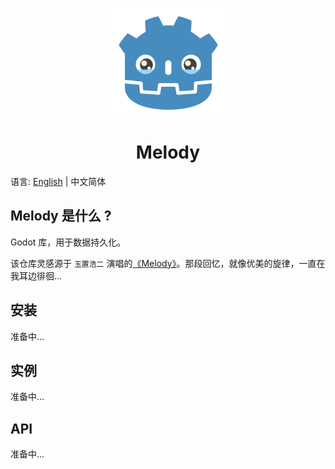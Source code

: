 <p align="center"><img src="https://raw.githubusercontent.com/tony709394/Melody/main/Images/logo.png" align="center" width="175"></p>
<h1 align="center">Melody</h1>

语言: [English](README.md) | 中文简体

## Melody 是什么 ?

Godot 库，用于数据持久化。

该仓库灵感源于 `玉置浩二` 演唱的[《Melody》](https://www.youtube.com/watch?v=ih6_xNsensA)。那段回忆，就像优美的旋律，一直在我耳边徘徊...

## 安装

准备中...

## 实例

准备中...

## API

准备中...
